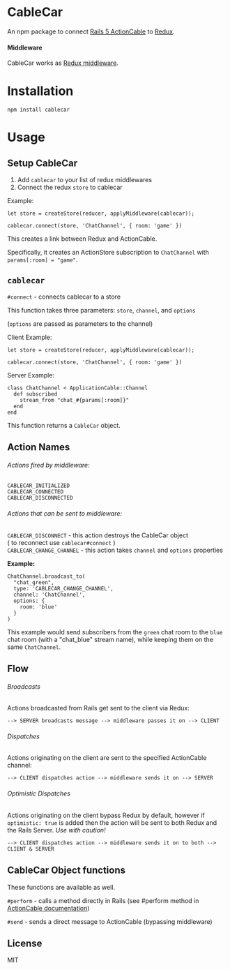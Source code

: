 # CableCar

An npm package to connect [Rails 5 ActionCable](http://edgeguides.rubyonrails.org/action_cable_overview.html) to [Redux](http://redux.js.org/).

#### Middleware
CableCar works as [Redux middleware](http://redux.js.org/docs/api/applyMiddleware.html).

# Installation
`npm install cablecar`

# Usage
## Setup CableCar
1. Add `cablecar` to your list of redux middlewares
2. Connect the redux `store` to cablecar

Example:
```js6
let store = createStore(reducer, applyMiddleware(cablecar));

cablecar.connect(store, 'ChatChannel', { room: 'game' })
```
This creates a link between Redux and ActionCable.

Specifically, it creates an ActionStore subscription to `ChatChannel` with `params[:room] = "game"`.

## `cablecar`

`#connect` - connects cablecar to a store

This function takes three parameters: `store`, `channel`, and `options`

(`options` are passed as parameters to the channel)

Client Example:

```js6
let store = createStore(reducer, applyMiddleware(cablecar));

cablecar.connect(store, 'ChatChannel', { room: 'game' })
```

Server Example:
```
class ChatChannel < ApplicationCable::Channel
  def subscribed
    stream_from "chat_#{params[:room]}"
  end
end
```

This function returns a `CableCar` object.

## Action Names
###### Actions fired by middleware:
`CABLECAR_INITIALIZED`  
`CABLECAR_CONNECTED`  
`CABLECAR_DISCONNECTED`

###### Actions that can be sent to middleware:
`CABLECAR_DISCONNECT` - this action destroys the CableCar object  
( to reconnect use `cablecar#connect` )  
`CABLECAR_CHANGE_CHANNEL` - this action takes `channel` and `options` properties

**Example:**  
```rubyonrails
ChatChannel.broadcast_to(
  "chat_green",
  type: 'CABLECAR_CHANGE_CHANNEL',
  channel: 'ChatChannel',
  options: {
    room: 'blue'
  }
)
```

This example would send subscribers from the `green` chat room to the `blue` chat room (with a "chat_blue" stream name), while keeping them on the same `ChatChannel`.

## Flow
###### Broadcasts
Actions broadcasted from Rails get sent to the client via Redux:

`--> SERVER broadcasts message --> middleware passes it on --> CLIENT`

###### Dispatches
Actions originating on the client are sent to the specified ActionCable channel:

`--> CLIENT dispatches action --> middleware sends it on --> SERVER`

###### Optimistic Dispatches
Actions originating on the client bypass Redux by default, however if `optimistic: true` is added then the action will be sent to both Redux and the Rails Server. *Use with caution!*

`--> CLIENT dispatches action --> middleware sends it on to both --> CLIENT & SERVER`

## CableCar Object functions

These functions are available as well.

`#perform` - calls a method directly in Rails (see #perform method in [ActionCable documentation](http://edgeguides.rubyonrails.org/action_cable_overview.html))  

`#send` - sends a direct message to ActionCable (bypassing middleware)  


## License

MIT
